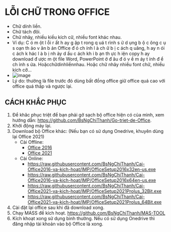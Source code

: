 # LỖI CHỮ TRONG OFFICE #
  - Chữ dính liền.
  - Chữ tách đôi.
  - Chữ nhãy, nhiều kiều kích cữ, nhiều font khác nhau.
  - Ví dụ: C ó m ột l ỗi r ất h ay g ặp t rong q uá t rình s ử d ụng b ộ c ông c ụ s oạn th ảo v ăn b ản Office đ ó ch ính l à ch ữ b ị c ách q uãng, h ay n ói c ách k hác l à b ị nh ảy d ấu c ách kh i b ạn th ực h iện copy h ay download đ ược m ột file Word, PowerPoint ở đ âu đ ó v ề m áy t ính đ ể ch ỉnh s ửa. Hoặcchữdínhliềnnhau. Hoặc chữ nhãy nhiều font chữ, nhiều kích cỡ…
  - ![image](https://github.com/BsNgChiThanh/Loi-chu-trong-office/assets/82578024/c45f1401-fddf-42a6-819e-6526261c744b)
  - Lý do: thường là file trước đó dùng bất đồng office giữ office quá cao với office quá thấp và ngược lại.

##   CÁCH KHẮC PHỤC ##
1. Để khăc phục triệt để bạn phải gở sạch bộ office hiện có của mình, xem hướng dẫn: https://github.com/BsNgChiThanh/Go-triet-de-Office.
2. Khởi động máy lại.
3. Download bộ Office khác: (Nếu bạn có sử dụng Onedrive, khuyên dùng lại Office 2021)
   - Cài Offline:
     - [Office 2016](https://bsthanh-my.sharepoint.com/:u:/g/personal/0914678254_bsthanh_onmicrosoft_com/EWngGMh-zXVEnUgIbGMkGzsBIPUe_tBbXxj8-jz-Nk5B0A?e=eo5iwX)
     - [Office 2021](https://officecdn.microsoft.com/db/492350f6-3a01-4f97-b9c0-c7c6ddf67d60/media/en-us/ProPlus2021Retail.img)
   - Cài Online:
     - https://raw.githubusercontent.com/BsNgChiThanh/Cai-Office2016-va-kich-hoat/IMP/OfficeSetup2016x32en-us.exe
     - https://raw.githubusercontent.com/BsNgChiThanh/Cai-Office2016-va-kich-hoat/IMP/OfficeSetup2016x64en-us.exe
     - https://raw.githubusercontent.com/BsNgChiThanh/Cai-Office2021-va-kich-hoat/IMP/OfficeSetup2021Prolus_32Bit.exe
     - https://raw.githubusercontent.com/BsNgChiThanh/Cai-Office2021-va-kich-hoat/IMP/OfficeSetup2021Prolus_64Bit.exe
4. Cài đặt lại office sau khi đã download xong.
5. Chạy MASS để kích hoạt. https://github.com/BsNgChiThanh/MAS-TOOL
6. Kích khoạt xong sử dụng bình thường. Nếu có sử dụng Onedrive thì đăng nhập tài khoản vào bộ Office là xong.
